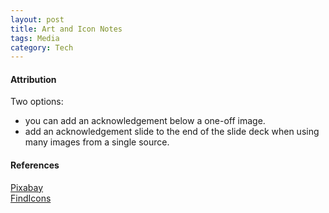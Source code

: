 ```yaml
---
layout: post
title: Art and Icon Notes
tags: Media
category: Tech
---
```


#### Attribution ####

Two options:
- you can add an acknowledgement below a one-off image.  
- add an acknowledgement slide to the end of the slide deck when using many images from a single source.  

#### References ####

[Pixabay](http://pixabay.com)  
[FindIcons](findicons.com)  
